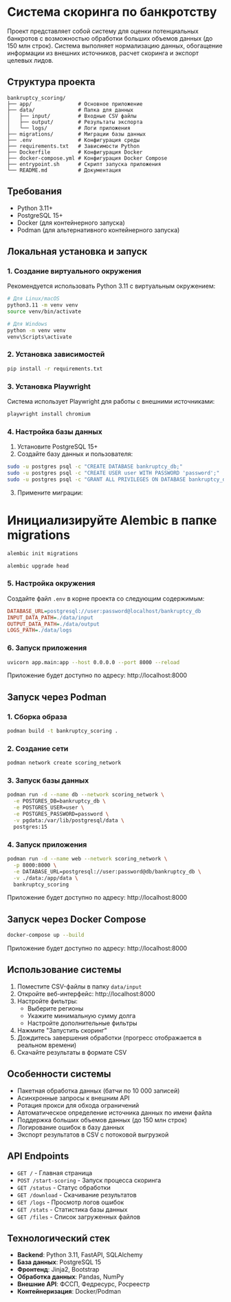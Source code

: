 # Система скоринга по банкротству

Проект представляет собой систему для оценки потенциальных банкротов с возможностью обработки больших объемов данных (до 150 млн строк). Система выполняет нормализацию данных, обогащение информации из внешних источников, расчет скоринга и экспорт целевых лидов.

## Структура проекта

```
bankruptcy_scoring/
├── app/               # Основное приложение
├── data/              # Папка для данных
│   ├── input/         # Входные CSV файлы
│   ├── output/        # Результаты экспорта
│   └── logs/          # Логи приложения
├── migrations/        # Миграции базы данных
├── .env               # Конфигурация среды
├── requirements.txt   # Зависимости Python
├── Dockerfile         # Конфигурация Docker
├── docker-compose.yml # Конфигурация Docker Compose
├── entrypoint.sh      # Скрипт запуска приложения
└── README.md          # Документация
```

## Требования

- Python 3.11+
- PostgreSQL 15+
- Docker (для контейнерного запуска)
- Podman (для альтернативного контейнерного запуска)

## Локальная установка и запуск

### 1. Создание виртуального окружения

Рекомендуется использовать Python 3.11 с виртуальным окружением:

```bash
# Для Linux/macOS
python3.11 -m venv venv
source venv/bin/activate

# Для Windows
python -m venv venv
venv\Scripts\activate
```

### 2. Установка зависимостей

```bash
pip install -r requirements.txt
```

### 3. Установка Playwright

Система использует Playwright для работы с внешними источниками:

```bash
playwright install chromium
```

### 4. Настройка базы данных

1. Установите PostgreSQL 15+
2. Создайте базу данных и пользователя:
```bash
sudo -u postgres psql -c "CREATE DATABASE bankruptcy_db;"
sudo -u postgres psql -c "CREATE USER user WITH PASSWORD 'password';"
sudo -u postgres psql -c "GRANT ALL PRIVILEGES ON DATABASE bankruptcy_db TO user;"
```

3. Примените миграции:

# Инициализируйте Alembic в папке migrations
```bash
alembic init migrations
```

```bash
alembic upgrade head
```

### 5. Настройка окружения

Создайте файл `.env` в корне проекта со следующим содержимым:

```ini
DATABASE_URL=postgresql://user:password@localhost/bankruptcy_db
INPUT_DATA_PATH=./data/input
OUTPUT_DATA_PATH=./data/output
LOGS_PATH=./data/logs
```

### 6. Запуск приложения

```bash
uvicorn app.main:app --host 0.0.0.0 --port 8000 --reload
```

Приложение будет доступно по адресу: http://localhost:8000

## Запуск через Podman

### 1. Сборка образа

```bash
podman build -t bankruptcy_scoring .
```

### 2. Создание сети

```bash
podman network create scoring_network
```

### 3. Запуск базы данных

```bash
podman run -d --name db --network scoring_network \
  -e POSTGRES_DB=bankruptcy_db \
  -e POSTGRES_USER=user \
  -e POSTGRES_PASSWORD=password \
  -v pgdata:/var/lib/postgresql/data \
  postgres:15
```

### 4. Запуск приложения

```bash
podman run -d --name web --network scoring_network \
  -p 8000:8000 \
  -e DATABASE_URL=postgresql://user:password@db/bankruptcy_db \
  -v ./data:/app/data \
  bankruptcy_scoring
```

Приложение будет доступно по адресу: http://localhost:8000

## Запуск через Docker Compose

```bash
docker-compose up --build
```

Приложение будет доступно по адресу: http://localhost:8000

## Использование системы

1. Поместите CSV-файлы в папку `data/input`
2. Откройте веб-интерфейс: http://localhost:8000
3. Настройте фильтры:
   - Выберите регионы
   - Укажите минимальную сумму долга
   - Настройте дополнительные фильтры
4. Нажмите "Запустить скоринг"
5. Дождитесь завершения обработки (прогресс отображается в реальном времени)
6. Скачайте результаты в формате CSV

## Особенности системы

- Пакетная обработка данных (батчи по 10 000 записей)
- Асинхронные запросы к внешним API
- Ротация прокси для обхода ограничений
- Автоматическое определение источника данных по имени файла
- Поддержка больших объемов данных (до 150 млн строк)
- Логирование ошибок в базу данных
- Экспорт результатов в CSV с потоковой выгрузкой

## API Endpoints

- `GET /` - Главная страница
- `POST /start-scoring` - Запуск процесса скоринга
- `GET /status` - Статус обработки
- `GET /download` - Скачивание результатов
- `GET /logs` - Просмотр логов ошибок
- `GET /stats` - Статистика базы данных
- `GET /files` - Список загруженных файлов

## Технологический стек

- **Backend**: Python 3.11, FastAPI, SQLAlchemy
- **База данных**: PostgreSQL 15
- **Фронтенд**: Jinja2, Bootstrap
- **Обработка данных**: Pandas, NumPy
- **Внешние API**: ФССП, Федресурс, Росреестр
- **Контейнеризация**: Docker/Podman